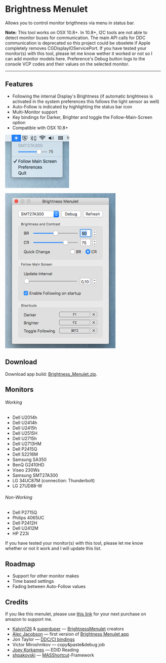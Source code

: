 # Brightness Menulet

Allows you to control monitor brigthness via menu in status bar.

**Note:** This tool works on OSX 10.8+. In 10.8+, I2C tools are not able to detect monitor buses for communication. The main API calls for DDC communication is deprecated so this project could be obselete if Apple completely removes CGDisplayIOServicePort. If you have tested your monitor(s) with this tool, please let me know wether it worked or not so I can add monitor models here. Preference's Debug button logs to the console VCP codes and their values on the selected monitor.

---

## Features

-   Following the internal Display's Brightness (if automatic brightness is activated in the system preferences this follows the light sensor as well)
-   Auto-Follow is indicated by highlighting the status bar icon
-   Multi-Monitor support
-   Key bindings for Darker, Brighter and toggle the Follow-Main-Screen option
-   Compatible with OSX 10.8+

![image](BrightnessMenulet/screenshot.png)

![image](BrightnessMenulet/screenshot2.png)

## Download

Download app build:
[Brightness\_Menulet.zip](BrightnessMenulet/Brightness_Menulet.zip?raw=true).

## Monitors

###### Working

* Dell U2014h
* Dell U2414h
* Dell U2415h
* Dell U2515H
* Dell U2715h
* Dell U2713HM
* Dell P2415Q
* Dell S2216M
* Samsung SA350
* BenQ G2410HD
* Viseo 230Ws
* Samsung SMT27A300
* LG 34UC87M (connection: Thunderbolt)
* LG 27UD88-W

###### Non-Working

* Dell P2715Q
* Philips 4065UC
* Dell P2412H
* Dell U2412M 
* HP Z23i

If you have tested your monitor(s) with this tool, please let me know
whether or not it work and I will update this list.

## Roadmap

-   Support for other monitor makes
-   Time based settings
-   Fading between Auto-Follow values

## Credits

If you like this menulet, please use [this link](http://amazon.florianbeck.de) for your next purchase on amazon to support me.

-   [Kalvin126](https://github.com/Kalvin126) &
    [superduper](https://github.com/superduper) —
    [BrightnessMenulet](https://github.com/Kalvin126/BrightnessMenulet)
    creators
-   [Alec Jacobson](http://www.alecjacobson.com/weblog/) — first version
    of [Brightness Menulet
    app](http://www.alecjacobson.com/weblog/?p=1127)
-   Jon Taylor — [DDC/CI
    bindings](https://github.com/jontaylor/DDC-CI-Tools-for-OS-X)
-   Victor Miroshnikov — copy&paste&debug job
-   [Joey Korkames](https://github.com/kfix/ddcctl) — EDID Reading
-   [shpakovski](https://github.com/shpakovski) —
    [MASShortcut](https://github.com/shpakovski/MASShortcut)-Framework
